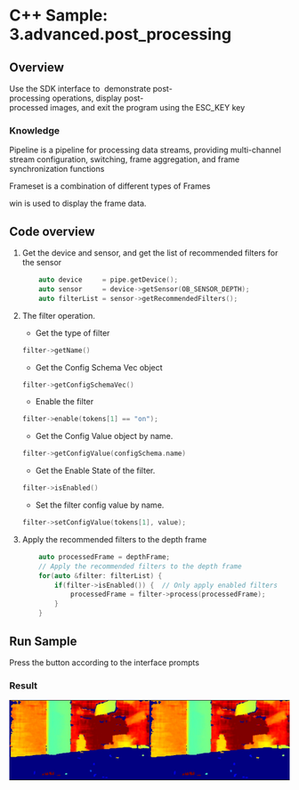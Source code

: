 # C++ Sample: 3.advanced.post_processing

## Overview

Use the SDK interface to  demonstrate post-processing operations, display post-processed images, and exit the program using the ESC_KEY key

### Knowledge

Pipeline is a pipeline for processing data streams, providing multi-channel stream configuration, switching, frame aggregation, and frame synchronization functions

Frameset is a combination of different types of Frames

win is used to display the frame data.

## Code overview

1. Get the device and sensor, and get the list of recommended filters for the sensor

    ```cpp
        auto device     = pipe.getDevice();
        auto sensor     = device->getSensor(OB_SENSOR_DEPTH);
        auto filterList = sensor->getRecommendedFilters();
    ```

2. The filter operation.

    - Get the type of filter

    ```cpp
    filter->getName()
    ```

    - Get the Config Schema Vec object

    ```cpp
    filter->getConfigSchemaVec()
    ```

    - Enable the filter

    ```cpp
    filter->enable(tokens[1] == "on");
    ```

    - Get the Config Value object by name.

    ```cpp
    filter->getConfigValue(configSchema.name)
    ```

    - Get the Enable State of the filter.

    ```cpp
    filter->isEnabled()
    ```

    - Set the filter config value by name.

    ```cpp
    filter->setConfigValue(tokens[1], value);
    ```

3. Apply the recommended filters to the depth frame

    ```cpp
        auto processedFrame = depthFrame;
        // Apply the recommended filters to the depth frame
        for(auto &filter: filterList) {
            if(filter->isEnabled()) {  // Only apply enabled filters
                processedFrame = filter->process(processedFrame);
            }
        }
    ````

## Run Sample

Press the button according to the interface prompts

### Result

![image](/docs/resource/post_processing.jpg)
